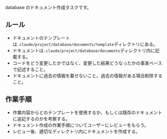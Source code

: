 database のドキュメント作成タスクです。

## ルール

- ドキュメントのテンプレートは`.claude/project/database/documents/template`ディレクトリにある。
- ドキュメントは`.claude/project/database/documents`ディレクトリ内に記載する。
- コードをどう変更したかではなく、変更した結果どうなったかの事実ベースで記述すること。
- ドキュメントに過去の情報を載せないこと。過去の情報がある場合削除すること。

## 作業手順

- 作業内容からどのテンプレートを使用するか、もしくは既存のドキュメントに追記するのかを考察する。
- ドキュメント作成の作業手順についてユーザーにレビューをもらう。
- レビュー後、適切なディレクトリ内にドキュメントを作成する。
